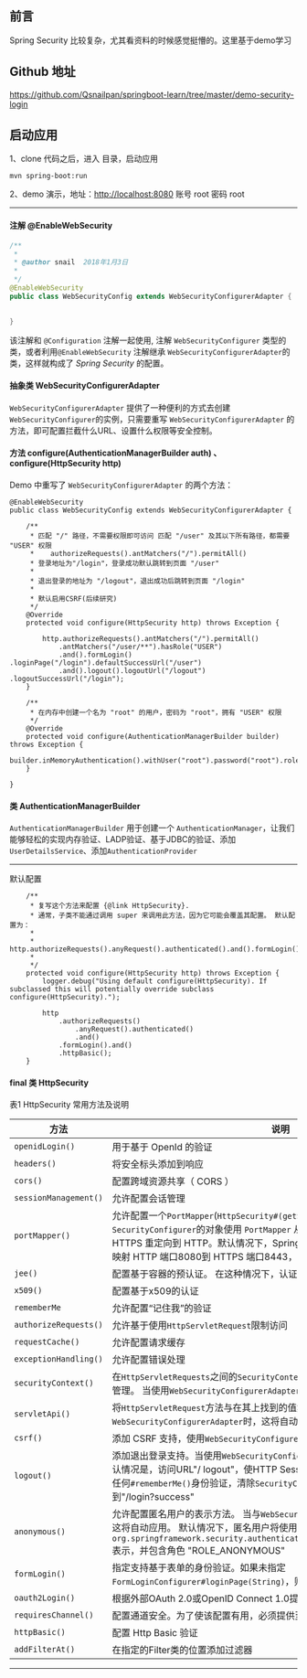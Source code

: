 前言
-----
Spring Security 比较复杂，尤其看资料的时候感觉挺懵的。这里基于demo学习

Github 地址
-----
https://github.com/Qsnailpan/springboot-learn/tree/master/demo-security-login

启动应用
-----

1、clone 代码之后，进入  目录，启动应用
```
mvn spring-boot:run
```

2、demo 演示，地址：[http://localhost:8080](http://localhost:8080) 账号 root 密码 root

-----

#### 注解 @EnableWebSecurity

```java
/**
 * 
 * @author snail  2018年1月3日
 *
 */
@EnableWebSecurity
public class WebSecurityConfig extends WebSecurityConfigurerAdapter {

	
}


```

该注解和 `@Configuration` 注解一起使用, 注解 `WebSecurityConfigurer` 类型的类，或者利用`@EnableWebSecurity` 注解继承 `WebSecurityConfigurerAdapter`的类，这样就构成了 *Spring Security* 的配置。

#### 抽象类 WebSecurityConfigurerAdapter

`WebSecurityConfigurerAdapter` 提供了一种便利的方式去创建 `WebSecurityConfigurer`的实例，只需要重写 `WebSecurityConfigurerAdapter` 的方法，即可配置拦截什么URL、设置什么权限等安全控制。

#### 方法 configure(AuthenticationManagerBuilder auth) 、configure(HttpSecurity http)
Demo 中重写了 `WebSecurityConfigurerAdapter` 的两个方法：

```
@EnableWebSecurity
public class WebSecurityConfig extends WebSecurityConfigurerAdapter {

	/**
	 * 匹配 "/" 路径，不需要权限即可访问 匹配 "/user" 及其以下所有路径，都需要 "USER" 权限 
	 *    authorizeRequests().antMatchers("/").permitAll()
	 * 登录地址为"/login"，登录成功默认跳转到页面 "/user"
	 * 
	 * 退出登录的地址为 "/logout"，退出成功后跳转到页面 "/login"
	 * 
	 * 默认启用CSRF(后续研究)
	 */
	@Override
	protected void configure(HttpSecurity http) throws Exception {

		http.authorizeRequests().antMatchers("/").permitAll()
			.antMatchers("/user/**").hasRole("USER")
			.and().formLogin() .loginPage("/login").defaultSuccessUrl("/user")
			.and().logout().logoutUrl("/logout") .logoutSuccessUrl("/login");
	}

	/**
	 * 在内存中创建一个名为 "root" 的用户，密码为 "root"，拥有 "USER" 权限
	 */
	@Override
	protected void configure(AuthenticationManagerBuilder builder) throws Exception {
		builder.inMemoryAuthentication().withUser("root").password("root").roles("USER");
	}

}
```
#### 类 AuthenticationManagerBuilder


`AuthenticationManagerBuilder` 用于创建一个 `AuthenticationManager`，让我们能够轻松的实现内存验证、LADP验证、基于JDBC的验证、添加`UserDetailsService`、添加`AuthenticationProvider`

----

默认配置
```
	/**
	 * 复写这个方法来配置 {@link HttpSecurity}. 
	 * 通常，子类不能通过调用 super 来调用此方法，因为它可能会覆盖其配置。 默认配置为：
	 * 
	 * http.authorizeRequests().anyRequest().authenticated().and().formLogin().and().httpBasic();
	 *
	 */
	protected void configure(HttpSecurity http) throws Exception {
		logger.debug("Using default configure(HttpSecurity). If subclassed this will potentially override subclass configure(HttpSecurity).");

		http
			.authorizeRequests()
				.anyRequest().authenticated()
				.and()
			.formLogin().and()
			.httpBasic();
	}
```

#### final 类 HttpSecurity
表1 HttpSecurity 常用方法及说明

| 方法 | 说明 |
| ---- | ---- |
| `openidLogin()` | 用于基于 OpenId 的验证 |
| `headers()`| 将安全标头添加到响应 |
| `cors()` | 配置跨域资源共享（ CORS ） |
| `sessionManagement()` | 允许配置会话管理 |
| `portMapper()` | 允许配置一个`PortMapper`(`HttpSecurity#(getSharedObject(class))`)，其他提供`SecurityConfigurer`的对象使用 `PortMapper` 从 HTTP 重定向到 HTTPS 或者从 HTTPS 重定向到 HTTP。默认情况下，Spring Security使用一个`PortMapperImpl`映射 HTTP 端口8080到 HTTPS 端口8443，HTTP 端口80到 HTTPS 端口443 |
| `jee()` | 配置基于容器的预认证。 在这种情况下，认证由Servlet容器管理 |
| `x509()` | 配置基于x509的认证 |
| `rememberMe` | 允许配置“记住我”的验证 |
| `authorizeRequests()` | 允许基于使用`HttpServletRequest`限制访问 | 
| `requestCache()` | 允许配置请求缓存 |
| `exceptionHandling()` | 允许配置错误处理 |
| `securityContext()` |  在`HttpServletRequests`之间的`SecurityContextHolder`上设置`SecurityContext`的管理。 当使用`WebSecurityConfigurerAdapter`时，这将自动应用 | 
| `servletApi()` | 将`HttpServletRequest`方法与在其上找到的值集成到`SecurityContext`中。 当使用`WebSecurityConfigurerAdapter`时，这将自动应用 |
| `csrf()` | 添加 CSRF 支持，使用`WebSecurityConfigurerAdapter`时，默认启用 |
| `logout()` | 添加退出登录支持。当使用`WebSecurityConfigurerAdapter`时，这将自动应用。默认情况是，访问URL"/ logout"，使HTTP Session无效来清除用户，清除已配置的任何`#rememberMe()`身份验证，清除`SecurityContextHolder`，然后重定向到"/login?success" |
| `anonymous()` | 允许配置匿名用户的表示方法。 当与`WebSecurityConfigurerAdapter`结合使用时，这将自动应用。 默认情况下，匿名用户将使用`org.springframework.security.authentication.AnonymousAuthenticationToken`表示，并包含角色 "ROLE_ANONYMOUS" |
| `formLogin()` | 指定支持基于表单的身份验证。如果未指定`FormLoginConfigurer#loginPage(String)`，则将生成默认登录页面 |
| `oauth2Login()` | 根据外部OAuth 2.0或OpenID Connect 1.0提供程序配置身份验证 |
| `requiresChannel()` | 配置通道安全。为了使该配置有用，必须提供至少一个到所需信道的映射 |
| `httpBasic()` | 配置 Http Basic 验证 |
| `addFilterAt()`  | 在指定的Filter类的位置添加过滤器 |


---

 